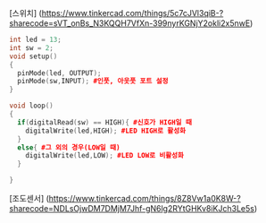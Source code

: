 [스위치] (https://www.tinkercad.com/things/5c7cJVl3qiB-?sharecode=sVT_onBs_N3KQQH7VfXn-399nyrKGNjY2okli2x5nwE)
```cpp
int led = 13;
int sw = 2;
void setup()
{
  pinMode(led, OUTPUT);
  pinMode(sw,INPUT); #인풋, 아웃풋 포트 설정
}

void loop()
{
  if(digitalRead(sw) == HIGH){ #신호가 HIGH일 때
	digitalWrite(led,HIGH); #LED HIGH로 활성화
  }
  else{ #그 외의 경우(LOW일 때)
  	digitalWrite(led,LOW); #LED LOW로 비활성화
  }

}
```

[조도센서] (https://www.tinkercad.com/things/8Z8Vw1a0K8W-?sharecode=NDLsOjwDM7DMjM7Jhf-gN6lg2RYtGHKv8iKJch3Le5s)
